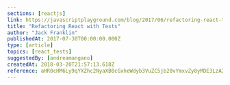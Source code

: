 ```yaml
---
sections: [reactjs]
link: https://javascriptplayground.com/blog/2017/06/refactoring-react-tests/
title: "Refactoring React with Tests"
author: "Jack Franklin"
publishedAt: 2017-07-30T00:00:00.000Z
type: [article]
topics: [react_tests]
suggestedBy: [andreamangano]
createdAt: 2018-03-20T21:57:13.618Z
reference: aHR0cHM6Ly9qYXZhc2NyaXB0cGxheWdyb3VuZC5jb20vYmxvZy8yMDE3LzA2L3JlZmFjdG9yaW5nLXJlYWN0LXRlc3RzLw
---
```

